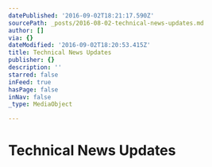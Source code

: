 ```yaml
---
datePublished: '2016-09-02T18:21:17.590Z'
sourcePath: _posts/2016-08-02-technical-news-updates.md
author: []
via: {}
dateModified: '2016-09-02T18:20:53.415Z'
title: Technical News Updates
publisher: {}
description: ''
starred: false
inFeed: true
hasPage: false
inNav: false
_type: MediaObject

---
```

# Technical News Updates